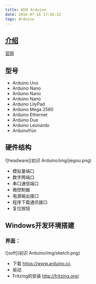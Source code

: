 ```yaml
---
title: 初识 Arduino
date: 2016-07-16 17:56:12
tags: Arduino
---
```

## [介绍](http://baike.baidu.com/link?url=F8-iGnUjNpmRYoHfg4PRL8fcIYyopRFtrGSHrL5hfmV1E5gDMpBBANRfAFYkqle8IZKaIESvEWktTmO7lSGnz_)
[官网](https://www.arduino.cc/)
## 型号
* Arduino Uno
* Arduino Nano
* Arduino Nano
* Arduino Nano
* Arduino LilyPad
* Arduino Mega 2560
* Arduino Ethernet
* Arduino Due
* Arduino Leonardo
* ArduinoYún

## 硬件结构

![headware](初识 Arduino/img/jiegou.png)
* 模拟量端口
* 数字两端口
* 串口通信端口
* 微控制器
* 电源输出接口
* 程序下载通讯接口
* 复位按钮

## Windows开发环境搭建
### 界面：
![soft](初识 Arduino/img/sketch.png)
* 下载
https://www.arduino.cc
* 驱动
* Fritzing的安装 http://fritzing.org/
